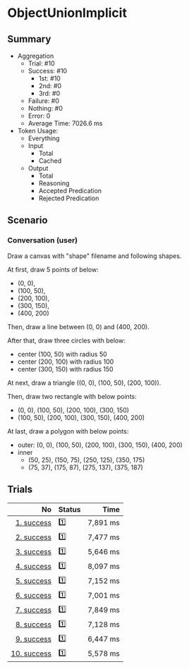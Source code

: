 # ObjectUnionImplicit
## Summary
  - Aggregation
    - Trial: #10
    - Success: #10
      - 1st: #10
      - 2nd: #0
      - 3rd: #0
    - Failure: #0
    - Nothing: #0
    - Error: 0
    - Average Time: 7026.6 ms
  - Token Usage:
    - Everything
    - Input
      - Total
      - Cached
    - Output
      - Total
      - Reasoning
      - Accepted Predication
      - Rejected Predication

## Scenario
### Conversation (user)
Draw a canvas with "shape" filename and following shapes.

At first, draw 5 points of below:

  - (0, 0),
  - (100, 50),
  - (200, 100),
  - (300, 150),
  - (400, 200)

Then, draw a line between (0, 0) and (400, 200).

After that, draw three circles with below:

  - center (100, 50) with radius 50
  - center (200, 100) with radius 100
  - center (300, 150) with radius 150

At next, draw a triangle ((0, 0), (100, 50), (200, 100)).

Then, draw two rectangle with below points:

  - (0, 0), (100, 50), (200, 100), (300, 150)
  - (100, 50), (200, 100), (300, 150), (400, 200)

At last, draw a polygon with below points:

  - outer: (0, 0), (100, 50), (200, 100), (300, 150), (400, 200)
  - inner
    - (50, 25), (150, 75), (250, 125), (350, 175)
    - (75, 37), (175, 87), (275, 137), (375, 187)

## Trials
No | Status | Time
---:|:-------|------:
[1. success](./trials/1.success.json) | 1️⃣ | 7,891 ms
[2. success](./trials/2.success.json) | 1️⃣ | 7,477 ms
[3. success](./trials/3.success.json) | 1️⃣ | 5,646 ms
[4. success](./trials/4.success.json) | 1️⃣ | 8,097 ms
[5. success](./trials/5.success.json) | 1️⃣ | 7,152 ms
[6. success](./trials/6.success.json) | 1️⃣ | 7,001 ms
[7. success](./trials/7.success.json) | 1️⃣ | 7,849 ms
[8. success](./trials/8.success.json) | 1️⃣ | 7,128 ms
[9. success](./trials/9.success.json) | 1️⃣ | 6,447 ms
[10. success](./trials/10.success.json) | 1️⃣ | 5,578 ms